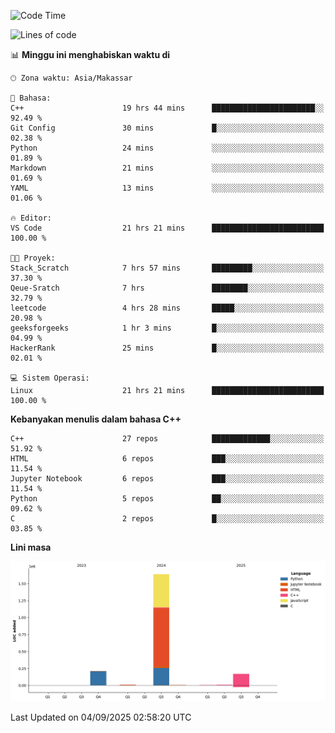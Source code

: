 <!--START_SECTION:waka-->
![Code Time](http://img.shields.io/badge/Code%20Time-442%20hrs%2023%20mins-blue)

![Lines of code](https://img.shields.io/badge/Sejak%20Hello%20World%20aku%20telah%20menulis-2.0%20million%20baris%20kode-blue)

📊 **Minggu ini menghabiskan waktu di** 

```text
🕑︎ Zona waktu: Asia/Makassar

💬 Bahasa: 
C++                      19 hrs 44 mins      ███████████████████████░░   92.49 % 
Git Config               30 mins             █░░░░░░░░░░░░░░░░░░░░░░░░   02.38 % 
Python                   24 mins             ░░░░░░░░░░░░░░░░░░░░░░░░░   01.89 % 
Markdown                 21 mins             ░░░░░░░░░░░░░░░░░░░░░░░░░   01.69 % 
YAML                     13 mins             ░░░░░░░░░░░░░░░░░░░░░░░░░   01.06 % 

🔥 Editor: 
VS Code                  21 hrs 21 mins      █████████████████████████   100.00 % 

🐱‍💻 Proyek: 
Stack_Scratch            7 hrs 57 mins       █████████░░░░░░░░░░░░░░░░   37.30 % 
Qeue-Sratch              7 hrs               ████████░░░░░░░░░░░░░░░░░   32.79 % 
leetcode                 4 hrs 28 mins       █████░░░░░░░░░░░░░░░░░░░░   20.98 % 
geeksforgeeks            1 hr 3 mins         █░░░░░░░░░░░░░░░░░░░░░░░░   04.99 % 
HackerRank               25 mins             █░░░░░░░░░░░░░░░░░░░░░░░░   02.01 % 

💻 Sistem Operasi: 
Linux                    21 hrs 21 mins      █████████████████████████   100.00 % 
```

**Kebanyakan menulis dalam bahasa C++** 

```text
C++                      27 repos            █████████████░░░░░░░░░░░░   51.92 % 
HTML                     6 repos             ███░░░░░░░░░░░░░░░░░░░░░░   11.54 % 
Jupyter Notebook         6 repos             ███░░░░░░░░░░░░░░░░░░░░░░   11.54 % 
Python                   5 repos             ██░░░░░░░░░░░░░░░░░░░░░░░   09.62 % 
C                        2 repos             █░░░░░░░░░░░░░░░░░░░░░░░░   03.85 % 
```



**Lini masa**

![Lines of Code chart](https://raw.githubusercontent.com/yusuf601/yusuf601/main/assets/bar_graph.png)


 Last Updated on 04/09/2025 02:58:20 UTC
<!--END_SECTION:waka-->


